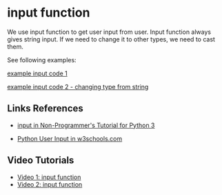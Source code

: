 # input function

We use input function to get user input from user.
Input function always gives string input.
If we need to change it to other types, we need to cast them.



See following examples:


[example input code 1](Examples/input_example.py)

[example input code 2 - changing type from string](Examples/input_example_type_change.py)



## Links References

- [input in Non-Programmer's Tutorial for Python 3](https://en.wikibooks.org/wiki/Non-Programmer%27s_Tutorial_for_Python_3/Who_Goes_There%3F)

- [Python User Input in w3schools.com](https://www.w3schools.com/python/python_user_input.asp)



## Video Tutorials


- [Video 1: input function](https://youtu.be/8m6oyM2sFts)
- [Video 2: input function](https://youtu.be/ArL54Nmx9oU)
